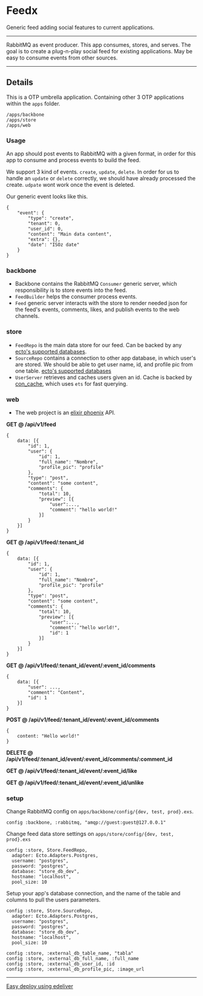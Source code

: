 # Feedx

Generic feed adding social features to current applications. 

---

RabbitMQ as event producer. This app consumes, stores, and serves. The goal is to create a plug-n-play social feed for existing applications. May be easy to consume events from other sources.

---

## Details

This is a OTP umbrella application. Containing other 3 OTP applications within the `apps` folder.

```
/apps/backbone
/apps/store
/apps/web
```

### Usage

An app should post events to RabbitMQ with a given format, in order for this app to consume and process events to build the feed.

We support 3 kind of events. `create`, `update`, `delete`. In order for us to handle an `update` or `delete` correctly, we should have already processed the create. `udpate` wont work once the event is deleted.

Our generic event looks like this.

```
{
	"event": {
		"type": "create",
		"tenant": 0,
		"user_id": 0,
		"content": "Main data content",
		"extra": {},
		"date": "ISOz date"
	}
}
```

### backbone

- Backbone contains the RabbitMQ `Consumer` generic server, which responsibility is to store events into the feed.
- `FeedBuilder` helps the consumer process events.
- `Feed` generic server interacts with the store to render needed json for the feed's events, comments, likes, and publish events to the web channels.

### store

- `FeedRepo` is the main data store for our feed. Can be backed by any [ecto's supported databases](https://github.com/elixir-ecto/ecto#usage).
- `SourceRepo` contains a connection to other app database, in which user's are stored. We should be able to get user name, id, and profile pic from one table. [ecto's supported databases](https://github.com/elixir-ecto/ecto#usage)
- `UserServer` retrieves and caches users given an id. Cache is backed by [con_cache](https://github.com/sasa1977/con_cache), which uses `ets` for fast querying. 

### web

- The web project is an [elixir phoenix](http://phoenixframework.org/) API.

__GET @ /api/v1/feed__

```
{
	data: [{
		"id": 1,
		"user": {
			"id": 1,
			"full_name": "Nombre",
			"profile_pic": "profile"
		},
		"type": "post",
		"content": "some content",
		"comments": {
			"total": 10,
			"preview": [{
				"user":...,
				"comment": "hello world!"
			}]
		}
	}]
}
```

__GET @ /api/v1/feed/:tenant_id__

```
{
	data: [{
		"id": 1,
		"user": {
			"id": 1,
			"full_name": "Nombre",
			"profile_pic": "profile"
		},
		"type": "post",
		"content": "some content",
		"comments": {
			"total": 10,
			"preview": [{
				"user":...,
				"comment": "hello world!",
				"id": 1
			}]
		}
	}]
}
```

__GET @ /api/v1/feed/:tenant_id/event/:event_id/comments__

```
{
	data: [{
		"user": ...,
		"comment": "Content",
		"id": 1
	}]
}
```

__POST @ /api/v1/feed/:tenant_id/event/:event_id/comments__

```
{
	content: "Hello world!"
}
```

__DELETE @ /api/v1/feed/:tenant_id/event/:event_id/comments/:comment_id__

__GET @ /api/v1/feed/:tenant_id/event/:event_id/like__

__GET @ /api/v1/feed/:tenant_id/event/:event_id/unlike__

### setup


Change RabbitMQ config on `apps/backbone/config/{dev, test, prod}.exs`.

```
config :backbone, :rabbitmq, "amqp://guest:guest@127.0.0.1"
```

Change feed data store settings on `apps/store/config/{dev, test, prod}.exs`

```
config :store, Store.FeedRepo,
  adapter: Ecto.Adapters.Postgres,
  username: "postgres",
  password: "postgres",
  database: "store_db_dev",
  hostname: "localhost",
  pool_size: 10
```

Setup your app's database connection, and the name of the table and columns to pull the users parameters.

```
config :store, Store.SourceRepo,
  adapter: Ecto.Adapters.Postgres,
  username: "postgres",
  password: "postgres",
  database: "store_db_dev",
  hostname: "localhost",
  pool_size: 10

config :store, :external_db_table_name, "tabla"
config :store, :external_db_full_name, :full_name
config :store, :external_db_user_id, :id
config :store, :external_db_profile_pic, :image_url
```

---

[Easy deploy using edeliver](https://github.com/edeliver/edeliver)

